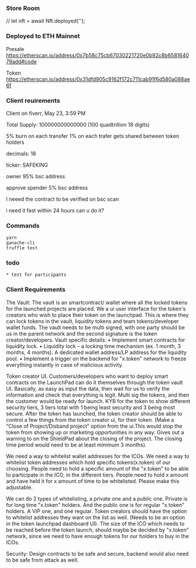 ### Store Room

  // let nft = await Nft.deployed('');


### Deployed to ETH Mainnet
Presale https://etherscan.io/address/0x7b58c75cb67030221720e0b92c8b658164079add#code

Token https://etherscan.io/address/0x31dfd905c9162f172c711cab91f6d580a088ae6f


### Client reuirements

Client on fiverr, May 23, 3:59 PM

Total Supply: 100000000000000
(100 quadtrillion 18 digits)

5% burn on each transfer
1% on each trafer gets shared between token holders

decimals: 18

ticker: SAFEKING

owner 95%
bsc address

approve spender 5%
bsc address

I neeed the contract to be verified on bsc scan

i need it fast within 24 hours can u do it?

### Commands
    yarn
    ganache-cli
    truffle test

### todo
    * test for participants

### Client Requirements

The Vault:
The vault is an smartcontract/ wallet where all the locked tokens for the launched projects are placed.
We a ui user interface for the token's creators who wish to place their token on the launchpad. This is where they can lock tokens in the vault, liquidity tokens and team tokens/developer wallet funds. The vault needs to be multi signed, with one party should be us in the parent network and the second signature is the token creator/developers.
Vault specific details:
•	Implement smart contracts for liquidity lock.
•	Liquidity lock – a locking time mechanism (ex. 1 month, 3 months, 4 months). A dedicated wallet address/LP address for the liquidity pool.
•	Implement a trigger on the backend for "x.token" network to freeze everything instantly in case of malicious activity.


Token creator UI.
Customers/developers who want to deploy smart contracts on the LaunchPad can do it themselves through the token vault UI. Basically, as easy as input the data, then wait for us to verify the information and check that everything is legit. Multi sig the tokens, and then the customer would be ready for launch.
KYB for the token to show different security tiers, 3 tiers total with 1 being least security and 3 being most secure.
After the token has launched, the token creator should be able to control a few things from the token creator ui, for their token. (Make a “Close of Project/Disband project” option from the ui.This would stop the token from showing up or marketing opportunities in any way. Gives out a warning to on the ShieldPad about the closing of the project. The closing time period would need to be at least minimum 3 months).

We need a way to whitelist wallet addresses for the ICOs.
We need a way to whitelist token addresses which hold specific tokens(x.token) of our choosing. People need to hold a specific amount of the "x.token"  to be able to participate in the ICO, in the different tiers. People need to hold x amount and have held it for x amount of time to be whitelisted. Please make this adjustable.

We can do 2 types of whitelisting, a private one and a public one. 
Private is for long time "x.token" holders. And the public one is for regular "x.token" holders. A VIP one, and one regular.
Token creators should have the option to whitelist addresses they want on the list as well. (Needs to be an option in the token launchpad dashboard UI).
The size of the ICO which needs to be reached before the token launch, should maybe be decided by "x.token" network, since we need to have enough tokens for our holders to buy in the ICOs.

Security:
Design contracts to be safe and secure, backend would also need to be safe from attack as well.
